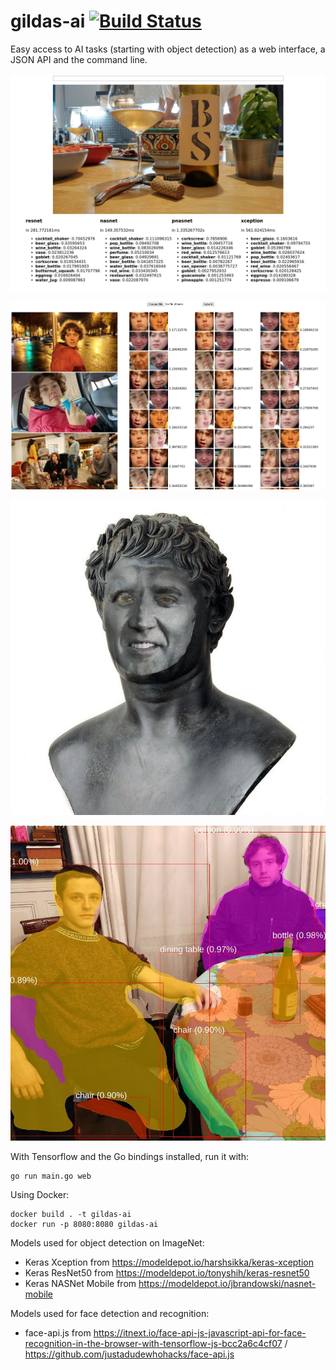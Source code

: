 # gildas-ai [![Build Status](https://travis-ci.org/GildasCh/gildas-ai.svg?branch=master)](https://travis-ci.org/GildasCh/gildas-ai)

Easy access to AI tasks (starting with object detection) as a web
interface, a JSON API and the command line.

![wine](wine.png)

![faces](faces.png)

![faceswap](static/faceswap.jpg)

![masks](static/masks.jpg)

With Tensorflow and the Go bindings installed, run it with:

```
go run main.go web
```

Using Docker:

```
docker build . -t gildas-ai
docker run -p 8080:8080 gildas-ai
```

Models used for object detection on ImageNet:

- Keras Xception from https://modeldepot.io/harshsikka/keras-xception
- Keras ResNet50 from https://modeldepot.io/tonyshih/keras-resnet50
- Keras NASNet Mobile from https://modeldepot.io/jbrandowski/nasnet-mobile

Models used for face detection and recognition:

- face-api.js from https://itnext.io/face-api-js-javascript-api-for-face-recognition-in-the-browser-with-tensorflow-js-bcc2a6c4cf07 / https://github.com/justadudewhohacks/face-api.js

